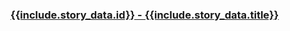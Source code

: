 <h3>
  <a target="_blank" href="https://namiw.retool.com/p/track_hn-story#story_id={{include.story_data.id}}">
    {{include.story_data.id}} - {{include.story_data.title}}
  </a>
</h3>
<!-- TODO responsive -->
<!-- https://echarts.apache.org/handbook/en/concepts/chart-size/ -->
<div style="width:100%; min-width:480px; height:400px;">
  <div id="sample-story-chart-{{include.story_index}}" style="width:100%; height:100%;"></div>
</div>

